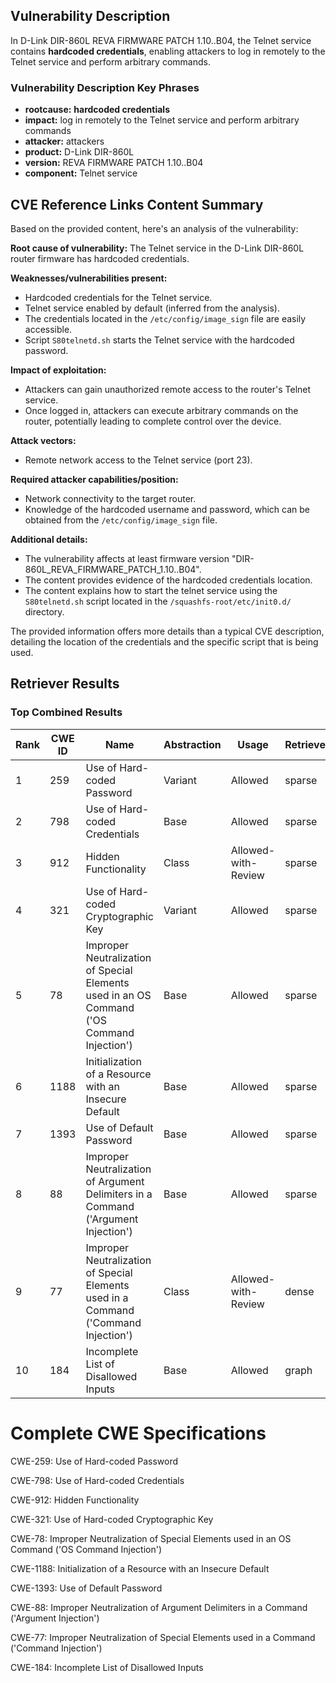 ## Vulnerability Description
In D-Link DIR-860L REVA FIRMWARE PATCH 1.10..B04, the Telnet service contains **hardcoded credentials**, enabling attackers to log in remotely to the Telnet service and perform arbitrary commands.

### Vulnerability Description Key Phrases
- **rootcause:** **hardcoded credentials**
- **impact:** log in remotely to the Telnet service and perform arbitrary commands
- **attacker:** attackers
- **product:** D-Link DIR-860L
- **version:** REVA FIRMWARE PATCH 1.10..B04
- **component:** Telnet service

## CVE Reference Links Content Summary
Based on the provided content, here's an analysis of the vulnerability:

**Root cause of vulnerability:**
The Telnet service in the D-Link DIR-860L router firmware has hardcoded credentials.

**Weaknesses/vulnerabilities present:**
- Hardcoded credentials for the Telnet service.
- Telnet service enabled by default (inferred from the analysis).
- The credentials located in the `/etc/config/image_sign` file are easily accessible.
- Script `S80telnetd.sh` starts the Telnet service with the hardcoded password.

**Impact of exploitation:**
- Attackers can gain unauthorized remote access to the router's Telnet service.
- Once logged in, attackers can execute arbitrary commands on the router, potentially leading to complete control over the device.

**Attack vectors:**
- Remote network access to the Telnet service (port 23).

**Required attacker capabilities/position:**
- Network connectivity to the target router.
- Knowledge of the hardcoded username and password, which can be obtained from the `/etc/config/image_sign` file.

**Additional details:**
- The vulnerability affects at least firmware version "DIR-860L\_REVA\_FIRMWARE\_PATCH\_1.10..B04".
- The content provides evidence of the hardcoded credentials location.
- The content explains how to start the telnet service using the `S80telnetd.sh` script located in the `/squashfs-root/etc/init0.d/` directory.

The provided information offers more details than a typical CVE description, detailing the location of the credentials and the specific script that is being used.

## Retriever Results

### Top Combined Results

| Rank | CWE ID | Name | Abstraction | Usage  | Retrievers | Individual Scores |
|------|--------|------|-------------|-------|------------|-------------------|
| 1 | 259 | Use of Hard-coded Password | Variant | Allowed | sparse | 0.279 |
| 2 | 798 | Use of Hard-coded Credentials | Base | Allowed | sparse | 0.222 |
| 3 | 912 | Hidden Functionality | Class | Allowed-with-Review | sparse | 0.220 |
| 4 | 321 | Use of Hard-coded Cryptographic Key | Variant | Allowed | sparse | 0.220 |
| 5 | 78 | Improper Neutralization of Special Elements used in an OS Command ('OS Command Injection') | Base | Allowed | sparse | 0.181 |
| 6 | 1188 | Initialization of a Resource with an Insecure Default | Base | Allowed | sparse | 0.171 |
| 7 | 1393 | Use of Default Password | Base | Allowed | sparse | 0.170 |
| 8 | 88 | Improper Neutralization of Argument Delimiters in a Command ('Argument Injection') | Base | Allowed | sparse | 0.167 |
| 9 | 77 | Improper Neutralization of Special Elements used in a Command ('Command Injection') | Class | Allowed-with-Review | dense | 0.501 |
| 10 | 184 | Incomplete List of Disallowed Inputs | Base | Allowed | graph | 0.002 |



# Complete CWE Specifications

CWE-259: Use of Hard-coded Password

CWE-798: Use of Hard-coded Credentials

CWE-912: Hidden Functionality

CWE-321: Use of Hard-coded Cryptographic Key

CWE-78: Improper Neutralization of Special Elements used in an OS Command ('OS Command Injection')

CWE-1188: Initialization of a Resource with an Insecure Default

CWE-1393: Use of Default Password

CWE-88: Improper Neutralization of Argument Delimiters in a Command ('Argument Injection')

CWE-77: Improper Neutralization of Special Elements used in a Command ('Command Injection')

CWE-184: Incomplete List of Disallowed Inputs